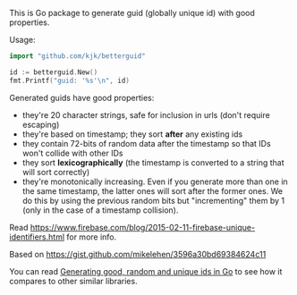 This is Go package to generate guid (globally unique id) with good properties.

Usage:
```go
import "github.com/kjk/betterguid"

id := betterguid.New()
fmt.Printf("guid: '%s'\n", id)
```

Generated guids have good properties:
* they're 20 character strings, safe for inclusion in urls (don't require escaping)
* they're based on timestamp; they sort **after** any existing ids
* they contain 72-bits of random data after the timestamp so that IDs won't
  collide with other IDs
* they sort **lexicographically** (the timestamp is converted to a string
  that will sort correctly)
* they're monotonically increasing. Even if you generate more than one in the
  same timestamp, the latter ones will sort after the former ones. We do this
  by using the previous random bits but "incrementing" them by 1 (only in the
  case of a timestamp collision).

Read https://www.firebase.com/blog/2015-02-11-firebase-unique-identifiers.html
for more info.

Based on https://gist.github.com/mikelehen/3596a30bd69384624c11

You can read [Generating good, random and unique ids in Go](https://blog.kowalczyk.info/article/JyRZ/generating-good-random-and-unique-ids-in-go.html) to see how it compares to other similar libraries.
